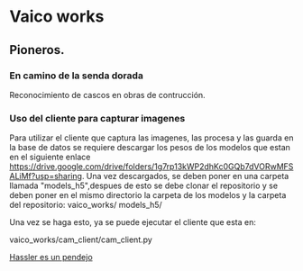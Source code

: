 # Vaico works
## Pioneros.
### En camino de la senda dorada

Reconocimiento de cascos en obras de contrucción.

### Uso del cliente para capturar imagenes

Para utilizar el cliente que captura las imagenes, las procesa y las guarda en la base de datos se requiere descargar los pesos de los modelos que estan en el siguiente enlace https://drive.google.com/drive/folders/1g7rp13kWP2dhKc0GQb7dVORwMFSALiMf?usp=sharing. Una vez descargados, se deben poner en una carpeta llamada "models_h5",despues de esto se debe clonar el repositorio y se deben poner en el mismo directorio la carpeta de los modelos y la carpeta del repositorio: vaico_works/ models_h5/ 

Una vez se haga esto, ya se puede ejecutar el cliente que esta en:

vaico_works/cam_client/cam_client.py

[Hassler es un pendejo](https://www.google.com)
